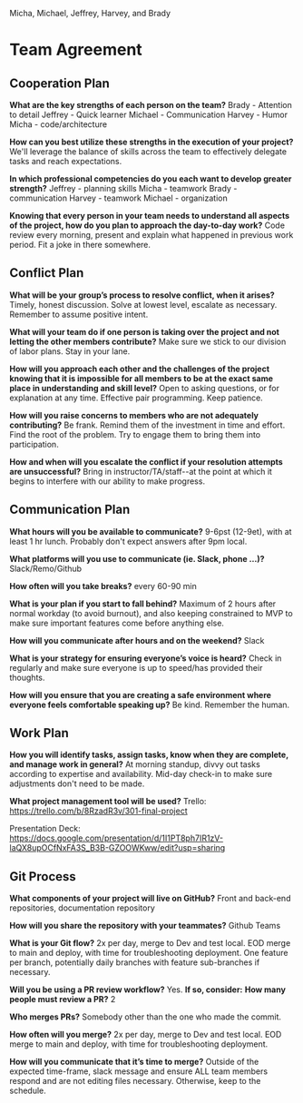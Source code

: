 Micha, Michael, Jeffrey, Harvey, and Brady

# Team Agreement

## Cooperation Plan

**What are the key strengths of each person on the team?**
Brady - Attention to detail
Jeffrey - Quick learner
Michael - Communication
Harvey - Humor
Micha - code/architecture

**How can you best utilize these strengths in the execution of your project?**
We'll leverage the balance of skills across the team to effectively delegate tasks and reach expectations.

**In which professional competencies do you each want to develop greater strength?**
Jeffrey - planning skills
Micha - teamwork
Brady - communication
Harvey - teamwork
Michael - organization

**Knowing that every person in your team needs to understand all aspects of the project, how do you plan to approach the day-to-day work?**
Code review every morning, present and explain what happened in previous work period.  Fit a joke in there somewhere.

## Conflict Plan

**What will be your group’s process to resolve conflict, when it arises?**
Timely, honest discussion. Solve at lowest level, escalate as necessary. Remember to assume positive intent.

**What will your team do if one person is taking over the project and not letting the other members contribute?**
Make sure we stick to our division of labor plans. Stay in your lane.

**How will you approach each other and the challenges of the project knowing that it is impossible for all members to be at the exact same place in understanding and skill level?**
Open to asking questions, or for explanation at any time.  Effective pair programming. Keep patience.

**How will you raise concerns to members who are not adequately contributing?**
Be frank. Remind them of the investment in time and effort. Find the root of the problem.  Try to engage them to bring them into participation.

**How and when will you escalate the conflict if your resolution attempts are unsuccessful?**
Bring in instructor/TA/staff--at the point at which it begins to interfere with our ability to make progress.


## Communication Plan

**What hours will you be available to communicate?**
9-6pst (12-9et), with at least 1 hr lunch. Probably don't expect answers after 9pm local.

**What platforms will you use to communicate (ie. Slack, phone …)?**
Slack/Remo/Github

**How often will you take breaks?**
every 60-90 min

**What is your plan if you start to fall behind?**
Maximum of 2 hours after normal workday (to avoid burnout), and also keeping constrained to MVP to make sure important features come before anything else.

**How will you communicate after hours and on the weekend?**
Slack

**What is your strategy for ensuring everyone’s voice is heard?**
Check in regularly and make sure everyone is up to speed/has provided their thoughts.

**How will you ensure that you are creating a safe environment where everyone feels comfortable speaking up?**
Be kind. Remember the human.


## Work Plan

**How you will identify tasks, assign tasks, know when they are complete, and manage work in general?**
At morning standup, divvy out tasks according to expertise and availability. Mid-day check-in to make sure adjustments don't need to be made.

**What project management tool will be used?**
Trello:
https://trello.com/b/8RzadR3v/301-final-project

Presentation Deck:
https://docs.google.com/presentation/d/1I1PT8ph7IR1zV-laQX8upOCfNxFA3S_B3B-GZOOWKww/edit?usp=sharing

## Git Process

**What components of your project will live on GitHub?**
Front and back-end repositories, documentation repository

**How will you share the repository with your teammates?**
Github Teams

**What is your Git flow?**
2x per day, merge to Dev and test local. EOD merge to main and deploy, with time for troubleshooting deployment. One feature per branch, potentially daily branches with feature sub-branches if necessary.

**Will you be using a PR review workflow?** Yes. **If so, consider:**
**How many people must review a PR?**
2

**Who merges PRs?**
Somebody other than the one who made the commit. 

**How often will you merge?**
2x per day, merge to Dev and test local. EOD merge to main and deploy, with time for troubleshooting deployment.

**How will you communicate that it’s time to merge?**
Outside of the expected time-frame, slack message and ensure ALL team members respond and are not editing files necessary. Otherwise, keep to the schedule.
